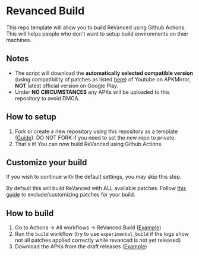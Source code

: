 # Revanced Build
This repo template will allow you to build ReVanced using Github Actions. This will helps people who don't want to setup build environments on their machines.

## Notes
- The script will download the **automatically selected compatible version** (using compatibility of patches as listed [here](https://github.com/revanced/revanced-patches#list-of-available-patches)) of Youtube on APKMirror, **NOT** latest official version on Google Play.
- Under **NO CIRCUMSTANCES** any APKs will be uploaded to this repository to avoid DMCA.

## How to setup
1. Fork or create a new repository using this repository as a template ([Guide](https://docs.github.com/en/repositories/creating-and-managing-repositories/creating-a-repository-from-a-template)). DO NOT FORK if you need to set the new repo to private.
2. That's it! You can now build ReVanced using Github Actions.

## Customize your build
If you wish to continue with the default settings, you may skip this step.

By default this will build ReVanced with ALL available patches. Follow [this guide](PATCHES_GUIDE.md) to exclude/customizing patches for your build.

## How to build
1. Go to Actions -> All workflows -> ReVanced Build ([Example](images/workflow_run.png))
2. Run the `build` workflow (try to use `experimental_build` if the logs show not all patches applied correctly while revanced is not yet released)
3. Download the APKs from the draft releases ([Example](images/build_release.png))
